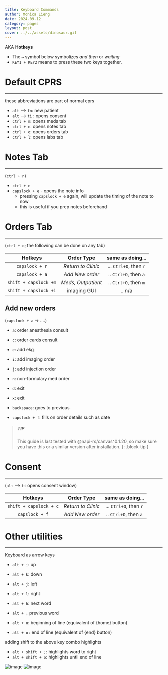 ```yaml
---
title: Keyboard Commands
author: Monica Lieng
date: 2024-09-12
category: pages
layout: post
cover: ../../assets/dinosaur.gif
---
```


AKA **Hotkeys**

* The `⟶` symbol below symbolizes *and then* or *waiting*
* `KEY1 + KEY2` means to press these two keys together.

# Default CPRS
---------------
these abbreviations are part of normal cprs

* `alt` ⟶  `fn`: new patient	
* `alt` ⟶ `ti` : opens consent
* `ctrl + m`: opens meds tab
* `ctrl + n`: opens notes tab
* `ctrl + o`: opens orders tab
* `ctrl + l`: opens labs tab


# Notes Tab
-----------
(`ctrl + n`)

- `ctrl + e`
- `capslock + e` - opens the note info
	- pressing `capslock + e` again, will update the timing of the note to now
	- this is useful if you prep notes beforehand


# Orders Tab
------------
(`ctrl + o`; the following can be done on any tab)


<div class="table-wrapper" markdown="block">

|Hotkeys		| Order Type 		|same as doing...|
|:-:|:-:|:-:|
|`capslock + r`| *Return to Clinic*|... `Ctrl+O`, then `r`|
|`capslock + a`| *Add New order*|.. `Ctrl+O`, then `a`|
|`shift + capslock +m` | *Meds, Outpatient*|.. `Ctrl+O`, then `m`|
|`shift + capslock +i` | imaging GUI|.. n/a|

</div>


## Add new orders

(`capslock + a` -> ....)
- `a`: order anesthesia consult
- `c`: order cards consult
- `e`: add ekg
- `i`: add imaging order
- `j`: add injection order
- `n`: non-formulary med order

- `d`: exit
- `x`: exit
- `backspace`: goes to previous


- `capslock + f`:  fills on order details such as date

> ##### TIP
>
> This guide is last tested with @napi-rs/canvas^0.1.20, so make sure you have
> this or a similar version after installation.
{: .block-tip }


# Consent
----------
(`alt` ⟶  `ti` opens consent window)

|Hotkeys		| Order Type 		|same as doing...|
|:-:|:-:|:-:|
|`shift + capslock + c`| *Return to Clinic*|... `Ctrl+O`, then `r`|
|`capslock + f`| *Add New order*|.. `Ctrl+O`, then `a`|


# Other utilities
-----------------

Keyboard as arrow keys

- `alt + i`: up
- `alt + k`: down
- `alt + j`: left
- `alt + l`: right

- `alt + h`: next word
- `alt + ;` previous word

- `alt + u`: beginning of line (equivalent of {home} button)
- `alt + o:` end of line  (equivalent of {end} button)

adding shift to the above key combo highlights

- `alt + shift + ;`: highlights word to right
- `alt + shift + o`: highlights until end of line 

![image](../../assets/dinosaur.gif)
![image](../dinosaur.gif)
